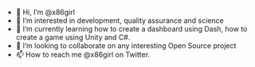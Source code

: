 - 👋 Hi, I’m @x86girl
- 👀 I’m interested in development, quality assurance and science
- 🌱 I’m currently learning how to create a dashboard using Dash, how to create a game using Unity and C#.
- 💞️ I’m looking to collaborate on any interesting Open Source project
- 📫 How to reach me @x86girl on Twitter.

<!---
x86girl/x86girl is a ✨ special ✨ repository because its `README.md` (this file) appears on your GitHub profile.
You can click the Preview link to take a look at your changes.
--->
